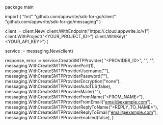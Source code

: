 package main

import (
    "fmt"
    "github.com/appwrite/sdk-for-go/client"
    "github.com/appwrite/sdk-for-go/messaging"
)

client := client.New(
    client.WithEndpoint("https://<REGION>.cloud.appwrite.io/v1")
    client.WithProject("<YOUR_PROJECT_ID>")
    client.WithKey("<YOUR_API_KEY>")
)

service := messaging.New(client)

response, error := service.CreateSMTPProvider(
    "<PROVIDER_ID>",
    "<NAME>",
    "<HOST>",
    messaging.WithCreateSMTPProviderPort(1),
    messaging.WithCreateSMTPProviderUsername("<USERNAME>"),
    messaging.WithCreateSMTPProviderPassword("<PASSWORD>"),
    messaging.WithCreateSMTPProviderEncryption("none"),
    messaging.WithCreateSMTPProviderAutoTLS(false),
    messaging.WithCreateSMTPProviderMailer("<MAILER>"),
    messaging.WithCreateSMTPProviderFromName("<FROM_NAME>"),
    messaging.WithCreateSMTPProviderFromEmail("email@example.com"),
    messaging.WithCreateSMTPProviderReplyToName("<REPLY_TO_NAME>"),
    messaging.WithCreateSMTPProviderReplyToEmail("email@example.com"),
    messaging.WithCreateSMTPProviderEnabled(false),
)
